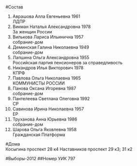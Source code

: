 #Состав
1. Аврашова Алла Евгеньевна 1961   
    ЛДПР
2. Викман Наталья Александровна 1978   
    За женщин России
3. Вилькова Лариса Ильинична 1957   
    собрание-дом
4. Деминская Галина Николаевна 1949   
    собрание-дом
5. Лапшина Ольга Александровна 1955   
    Российская партия пенсионеров за справедливость
6. Никандров Илья Викторович 1978   
    КПРФ
7. Павлова Ольга Николаевна 1965   
    КОММУНИСТЫ РОССИИ
8. Панова Оксана Игоревна 1987   
    собрание-дом
9. Пантелеева Светлана Олеговна 1992   
    СР
10. Савинова Ирина Николаевна 1957   
    ЕР
11. Труханова Анна Юрьевна 1986   
    собрание-дом
12. Шарова Ольга Яковлевна 1958   
    Гражданская Платформа

#Дома  
Косыгина проспект 28 к4 Наставников проспект 29 к3; 31 к2

#Выборы-2012
##Номер УИК
797
